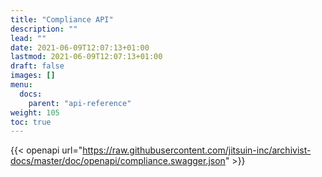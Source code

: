 ```yaml
---
title: "Compliance API"
description: ""
lead: ""
date: 2021-06-09T12:07:13+01:00
lastmod: 2021-06-09T12:07:13+01:00
draft: false
images: []
menu: 
  docs:
    parent: "api-reference"
weight: 105
toc: true
---
```


{{< openapi url="https://raw.githubusercontent.com/jitsuin-inc/archivist-docs/master/doc/openapi/compliance.swagger.json" >}}